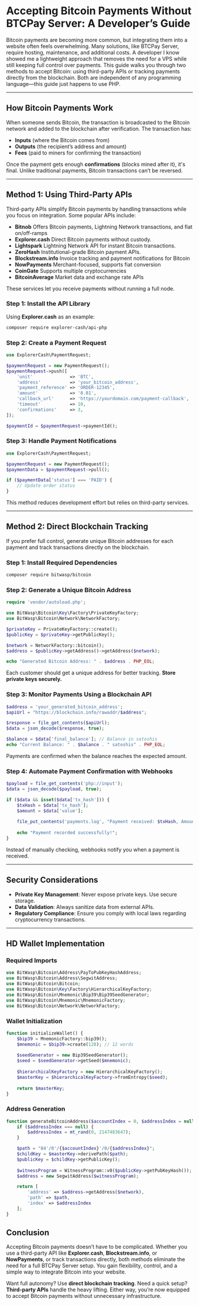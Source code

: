 

# **Accepting Bitcoin Payments Without BTCPay Server: A Developer’s Guide**  

Bitcoin payments are becoming more common, but integrating them into a website often feels overwhelming. Many solutions, like BTCPay Server, require hosting, maintenance, and additional costs. A developer I know showed me a lightweight approach that removes the need for a VPS while still keeping full control over payments. This guide walks you through two methods to accept Bitcoin: using third-party APIs or tracking payments directly from the blockchain. Both are independent of any programming language—this guide just happens to use PHP.  

---

## **How Bitcoin Payments Work**  

When someone sends Bitcoin, the transaction is broadcasted to the Bitcoin network and added to the blockchain after verification. The transaction has:  

- **Inputs** (where the Bitcoin comes from)  
- **Outputs** (the recipient’s address and amount)  
- **Fees** (paid to miners for confirming the transaction)  

Once the payment gets enough **confirmations** (blocks mined after it), it's final. Unlike traditional payments, Bitcoin transactions can’t be reversed.  

---

## **Method 1: Using Third-Party APIs**  

Third-party APIs simplify Bitcoin payments by handling transactions while you focus on integration. Some popular APIs include:  

- **Bitnob** Offers Bitcoin payments, Lightning Network transactions, and fiat on/off-ramps
- **Explorer.cash** Direct Bitcoin payments without custody.
- **Lightspark** Lightning Network API for instant Bitcoin transactions.
- **ZeroHash** Institutional-grade Bitcoin payment APIs.  
- **Blockstream.info** Invoice tracking and payment notifications for Bitcoin 
- **NowPayments** Merchant-focused, supports fiat conversion 
- **CoinGate** Supports multiple cryptocurrencies 
- **BitcoinAverage** Market data and exchange rate APIs 

These services let you receive payments without running a full node.  

### **Step 1: Install the API Library**  
Using **Explorer.cash** as an example:  
```sh
composer require explorer-cash/api-php
```  

### **Step 2: Create a Payment Request**  
```php
use ExplorerCash\PaymentRequest;

$paymentRequest = new PaymentRequest();
$paymentRequest->push([
    'unit'              => 'BTC',
    'address'           => 'your_bitcoin_address',
    'payment_reference' => 'ORDER-12345',
    'amount'            => '0.01',
    'callback_url'      => 'https://yourdomain.com/payment-callback',
    'timeout'           => 10,
    'confirmations'     => 3,
]);

$paymentId = $paymentRequest->paymentId();
```  

### **Step 3: Handle Payment Notifications**  
```php
use ExplorerCash\PaymentRequest;

$paymentRequest = new PaymentRequest();
$paymentData = $paymentRequest->pull();

if ($paymentData['status'] === 'PAID') {
    // Update order status
}
```  
This method reduces development effort but relies on third-party services.  

---

## **Method 2: Direct Blockchain Tracking**  

If you prefer full control, generate unique Bitcoin addresses for each payment and track transactions directly on the blockchain.  

### **Step 1: Install Required Dependencies**  
```sh
composer require bitwasp/bitcoin
```  

### **Step 2: Generate a Unique Bitcoin Address**  
```php
require 'vendor/autoload.php';

use BitWasp\Bitcoin\Key\Factory\PrivateKeyFactory;
use BitWasp\Bitcoin\Network\NetworkFactory;

$privateKey = PrivateKeyFactory::create();
$publicKey = $privateKey->getPublicKey();

$network = NetworkFactory::bitcoin();
$address = $publicKey->getAddress()->getAddress($network);

echo "Generated Bitcoin Address: " . $address . PHP_EOL;
```  
Each customer should get a unique address for better tracking. **Store private keys securely.**  

### **Step 3: Monitor Payments Using a Blockchain API**  
```php
$address = 'your_generated_bitcoin_address';
$apiUrl = "https://blockchain.info/rawaddr/$address";

$response = file_get_contents($apiUrl);
$data = json_decode($response, true);

$balance = $data['final_balance']; // Balance in satoshis
echo "Current Balance: " . $balance . " satoshis" . PHP_EOL;
```  
Payments are confirmed when the balance reaches the expected amount.  

### **Step 4: Automate Payment Confirmation with Webhooks**  
```php
$payload = file_get_contents('php://input');
$data = json_decode($payload, true);

if ($data && isset($data['tx_hash'])) {
    $txHash = $data['tx_hash'];
    $amount = $data['value'];
    
    file_put_contents('payments.log', "Payment received: $txHash, Amount: $amount\n", FILE_APPEND);
    
    echo "Payment recorded successfully!";
}
```  
Instead of manually checking, webhooks notify you when a payment is received.  

---

## **Security Considerations**  

- **Private Key Management**: Never expose private keys. Use secure storage.  
- **Data Validation**: Always sanitize data from external APIs.  
- **Regulatory Compliance**: Ensure you comply with local laws regarding cryptocurrency transactions.  

---

## HD Wallet Implementation

### Required Imports
```php
use BitWasp\Bitcoin\Address\PayToPubKeyHashAddress;
use BitWasp\Bitcoin\Address\SegwitAddress;
use BitWasp\Bitcoin\Bitcoin;
use BitWasp\Bitcoin\Key\Factory\HierarchicalKeyFactory;
use BitWasp\Bitcoin\Mnemonic\Bip39\Bip39SeedGenerator;
use BitWasp\Bitcoin\Mnemonic\MnemonicFactory;
use BitWasp\Bitcoin\Network\NetworkFactory;
```

### Wallet Initialization
```php
function initializeWallet() {
    $bip39 = MnemonicFactory::bip39();
    $mnemonic = $bip39->create(128); // 12 words
    
    $seedGenerator = new Bip39SeedGenerator();
    $seed = $seedGenerator->getSeed($mnemonic);
    
    $hierarchicalKeyFactory = new HierarchicalKeyFactory();
    $masterKey = $hierarchicalKeyFactory->fromEntropy($seed);
    
    return $masterKey;
}
```

### Address Generation
```php
function generateBitcoinAddress($accountIndex = 0, $addressIndex = null, $masterKey, $network) {
    if ($addressIndex === null) {
        $addressIndex = mt_rand(0, 2147483647);
    }

    $path = "84'/0'/{$accountIndex}'/0/{$addressIndex}";
    $childKey = $masterKey->derivePath($path);
    $publicKey = $childKey->getPublicKey();
    
    $witnessProgram = WitnessProgram::v0($publicKey->getPubKeyHash());
    $address = new SegwitAddress($witnessProgram);

    return [
        'address' => $address->getAddress($network),
        'path' => $path,
        'index' => $addressIndex
    ];
}
```

## **Conclusion**  

Accepting Bitcoin payments doesn’t have to be complicated. Whether you use a third-party API like **Explorer.cash**, **Blockstream.info**, or **NowPayments**, or track transactions directly, both methods eliminate the need for a full BTCPay Server setup. You gain flexibility, control, and a simple way to integrate Bitcoin into your website.  

Want full autonomy? Use **direct blockchain tracking**. Need a quick setup? **Third-party APIs** handle the heavy lifting. Either way, you’re now equipped to accept Bitcoin payments without unnecessary infrastructure.
